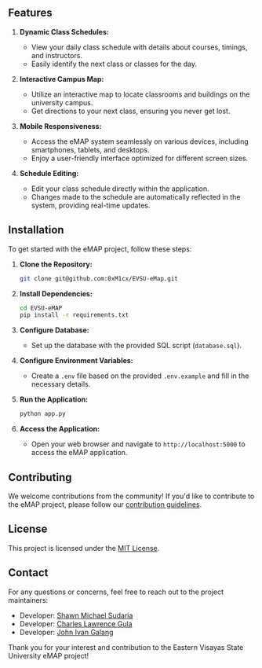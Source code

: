 ## Features

1. **Dynamic Class Schedules:**

    - View your daily class schedule with details about courses, timings, and instructors.
    - Easily identify the next class or classes for the day.

2. **Interactive Campus Map:**

    - Utilize an interactive map to locate classrooms and buildings on the university campus.
    - Get directions to your next class, ensuring you never get lost.

3. **Mobile Responsiveness:**

    - Access the eMAP system seamlessly on various devices, including smartphones, tablets, and desktops.
    - Enjoy a user-friendly interface optimized for different screen sizes.

4. **Schedule Editing:**
    - Edit your class schedule directly within the application.
    - Changes made to the schedule are automatically reflected in the system, providing real-time updates.

## Installation

To get started with the eMAP project, follow these steps:

1. **Clone the Repository:**

    ```bash
    git clone git@github.com:0xM1cx/EVSU-eMap.git
    ```

2. **Install Dependencies:**

    ```bash
    cd EVSU-eMAP
    pip install -r requirements.txt
    ```

3. **Configure Database:**

    - Set up the database with the provided SQL script (`database.sql`).

4. **Configure Environment Variables:**

    - Create a `.env` file based on the provided `.env.example` and fill in the necessary details.

5. **Run the Application:**

    ```bash
    python app.py
    ```

6. **Access the Application:**
    - Open your web browser and navigate to `http://localhost:5000` to access the eMAP application.

## Contributing

We welcome contributions from the community! If you'd like to contribute to the eMAP project, please follow our [contribution guidelines](CONTRIBUTING.md).

## License

This project is licensed under the [MIT License](LICENSE).

## Contact

For any questions or concerns, feel free to reach out to the project maintainers:

-   Developer: [Shawn Michael Sudaria](mailto:shawnmichaelsudaria14@gmail.com)
-   Developer: [Charles Lawrence Gula](mailto:lancegula05@gmail.com)
-   Developer: [John Ivan Galang](mailto:johnivan.galang@evsu.edu.ph)

Thank you for your interest and contribution to the Eastern Visayas State University eMAP project!
